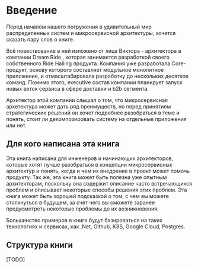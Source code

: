 # Введение

Перед началом нашего погружения в удивительный мир распределенных систем и микросервисной архитектуры, хочется сказать пару слов о книге.

Всё повествование в ней изложено от лица Виктора - архитектора в компании Dream Ride , которая занимается разработкой своего собственного Ride Hailing продукта. Компания уже разработала Core-продукт, основу которого составляет модульное монолитное приложение, и отмасштабировала разработку до нескольких десятков команд. Помимо этого, executive состав компании планирует запуск новых веток сервиса в сфере доставки и b2b сегмента.

Архитектор этой компании слышал о том, что микросервисная архетектура может дать ряд преимуществ, но перед принятием стратегических решений он хочет подробнее разобраться в теме и понять, стоит ли декомпозировать систему на отдельные приложения или нет.

## Для кого написана эта книга

Эта книга написана для инженеров и начинающих архитекторов, которые хотят лучше разобраться в концепции микросервисных архитектур и понять, когда и чем их внедрение в проект может помочь продукту. Так же, эта книга может быть полезна уже опытным архитекторам, поскольку она содержит описание часто встречающихся проблем и описывает некоторые способы решения этих проблем. Эта книга может быть хорошей подсказкой о том, с чем вы можете столкнуться в будущем, за счет чего вы сможете заранее предусмотреть некоторые проблемы до их возникновения.

Большинство примеров в книге будут базироваться на таких технологиях и сервисах, как .Net, Github, K8S, Google Cloud, Postgres.

## Структура книги

[TODO]
